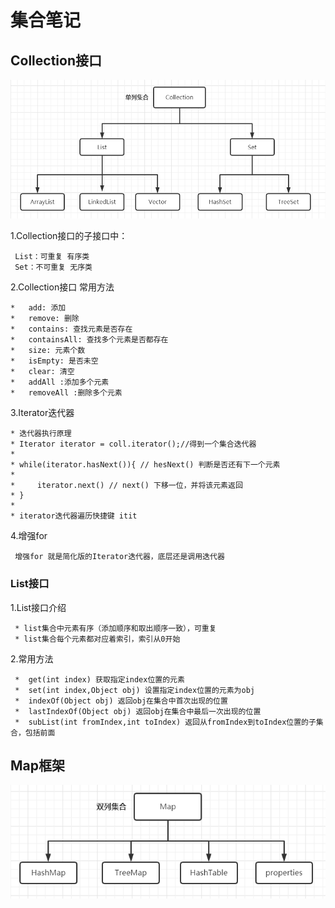 # 集合笔记

## Collection接口

![img_0.png](src/image/Collection.png)

1.Collection接口的子接口中：
~~~
 List：可重复 有序类
 Set：不可重复 无序类
~~~


2.Collection接口 常用方法

~~~
*   add: 添加
*   remove: 删除
*   contains: 查找元素是否存在
*   containsAll: 查找多个元素是否都存在
*   size: 元素个数
*   isEmpty: 是否未空
*   clear: 清空
*   addAll :添加多个元素
*   removeAll :删除多个元素

~~~

3.Iterator迭代器

~~~
* 迭代器执行原理
* Iterator iterator = coll.iterator();//得到一个集合迭代器
*
* while(iterator.hasNext()){ // hesNext() 判断是否还有下一个元素
*
*     iterator.next() // next() 下移一位，并将该元素返回
* }
*
* iterator迭代器遍历快捷键 itit
~~~

4.增强for

~~~
 增强for 就是简化版的Iterator迭代器，底层还是调用迭代器
~~~


### List接口

1.List接口介绍
~~~
 * list集合中元素有序（添加顺序和取出顺序一致），可重复
 * list集合每个元素都对应着索引，索引从0开始
~~~

2.常用方法
~~~
 *  get(int index) 获取指定index位置的元素
 *  set(int index,Object obj) 设置指定index位置的元素为obj
 *  indexOf(Object obj) 返回obj在集合中首次出现的位置
 *  lastIndexOf(Object obj) 返回obj在集合中最后一次出现的位置
 *  subList(int fromIndex,int toIndex) 返回从fromIndex到toIndex位置的子集合，包括前面
~~~



## Map框架

![img_0.png](src/image/Map.png)